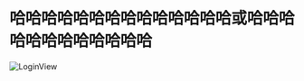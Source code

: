 # 哈哈哈哈哈哈哈哈哈哈哈哈哈哈或哈哈哈哈哈哈哈哈哈哈哈哈
![LoginView](https://www.crispblog.com.cn/upload/2022/09/LoginView-306a1e7732104b2eb3a8e7e6a2e2d86b.jpg)
